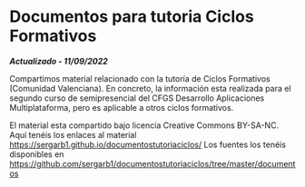 # Documentos para tutoria Ciclos Formativos

***Actualizado - 11/09/2022***

Compartimos material relacionado con la tutoría de Ciclos Formativos (Comunidad Valenciana).
En concreto, la información esta realizada para el segundo curso de semipresencial del CFGS Desarrollo Aplicaciones Multiplataforma, pero es aplicable a otros ciclos formativos.

El material esta compartido bajo licencia Creative Commons BY-SA-NC.
Aquí tenéis los enlaces al material https://sergarb1.github.io/documentostutoriaciclos/
Los fuentes los tenéis disponibles en https://github.com/sergarb1/documentostutoriaciclos/tree/master/documentos
